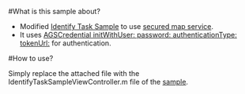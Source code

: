 #What is this sample about?

* Modified [Identify Task Sample](http://www.arcgis.com/home/item.html?id=6bef3f02c88e425db34650b4c4adc05d) to use [secured map service](http://sampleserver6.arcgisonline.com/arcgis/rest/services/Wildfire_secure_ac2/MapServer).
* It uses [AGSCredential initWithUser: password: authenticationType: tokenUrl:](https://developers.arcgis.com/ios/api-reference/interface_a_g_s_credential.html#a2bf07c1bfcb469ebab587f6c3940e79e) for authentication. 

#How to use?

Simply replace the attached file with the IdentifyTaskSampleViewController.m file of the [sample](https://github.com/Esri/arcgis-runtime-samples-ios/blob/master/IdentifyTaskSample/objective-c/Classes/IdentifyTaskSampleViewController.m).